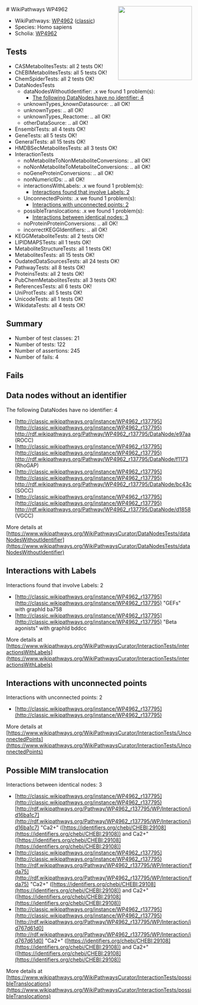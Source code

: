 <img style="float: right; width: 200px" src="https://upload.wikimedia.org/wikipedia/commons/thumb/8/83/Wplogo_with_text_500.png/640px-Wplogo_with_text_500.png" />
# WikiPathways WP4962

* WikiPathways: [WP4962](https://wikipathways.org/pathways/WP4962) ([classic](https://classic.wikipathways.org/instance/WP4962))
* Species: Homo sapiens
* Scholia: [WP4962](https://scholia.toolforge.org/wikipathways/WP4962)
## Tests
* CASMetabolitesTests: all 2 tests OK!
* ChEBIMetabolitesTests: all 5 tests OK!
* ChemSpiderTests: all 2 tests OK!
* DataNodesTests
    * dataNodesWithoutIdentifier: .x we found 1 problem(s):
        * [The following DataNodes have no identifier: 4](#d2d32fa3)
    * unknownTypes_knownDatasource: .. all OK!
    * unknownTypes: .. all OK!
    * unknownTypes_Reactome: .. all OK!
    * otherDataSource: .. all OK!
* EnsemblTests: all 4 tests OK!
* GeneTests: all 5 tests OK!
* GeneralTests: all 15 tests OK!
* HMDBSecMetabolitesTests: all 3 tests OK!
* InteractionTests
    * noMetaboliteToNonMetaboliteConversions: .. all OK!
    * noNonMetaboliteToMetaboliteConversions: .. all OK!
    * noGeneProteinConversions: .. all OK!
    * nonNumericIDs: .. all OK!
    * interactionsWithLabels: .x we found 1 problem(s):
        * [Interactions found that involve Labels: 2](#630d2679)
    * UnconnectedPoints: .x we found 1 problem(s):
        * [Interactions with unconnected points: 2](#35a61ada)
    * possibleTranslocations: .x we found 1 problem(s):
        * [Interactions between identical nodes: 3](#1c118208)
    * noProteinProteinConversions: .. all OK!
    * incorrectKEGGIdentifiers: .. all OK!
* KEGGMetaboliteTests: all 2 tests OK!
* LIPIDMAPSTests: all 1 tests OK!
* MetaboliteStructureTests: all 1 tests OK!
* MetabolitesTests: all 15 tests OK!
* OudatedDataSourcesTests: all 24 tests OK!
* PathwayTests: all 8 tests OK!
* ProteinsTests: all 2 tests OK!
* PubChemMetabolitesTests: all 3 tests OK!
* ReferencesTests: all 6 tests OK!
* UniProtTests: all 5 tests OK!
* UnicodeTests: all 1 tests OK!
* WikidataTests: all 4 tests OK!


## Summary

* Number of test classes: 21
* Number of tests: 122
* Number of assertions: 245
* Number of fails: 4

## Fails

<a name="d2d32fa3" />

## Data nodes without an identifier

The following DataNodes have no identifier: 4

* [http://classic.wikipathways.org/instance/WP4962_r137795](http://classic.wikipathways.org/instance/WP4962_r137795) http://rdf.wikipathways.org/Pathway/WP4962_r137795/DataNode/e97aa (ROCC)
* [http://classic.wikipathways.org/instance/WP4962_r137795](http://classic.wikipathways.org/instance/WP4962_r137795) http://rdf.wikipathways.org/Pathway/WP4962_r137795/DataNode/f1173 (RhoGAP)
* [http://classic.wikipathways.org/instance/WP4962_r137795](http://classic.wikipathways.org/instance/WP4962_r137795) http://rdf.wikipathways.org/Pathway/WP4962_r137795/DataNode/bc43c (SOCC)
* [http://classic.wikipathways.org/instance/WP4962_r137795](http://classic.wikipathways.org/instance/WP4962_r137795) http://rdf.wikipathways.org/Pathway/WP4962_r137795/DataNode/d1858 (VGCC)


More details at [https://www.wikipathways.org/WikiPathwaysCurator/DataNodesTests/dataNodesWithoutIdentifier](https://www.wikipathways.org/WikiPathwaysCurator/DataNodesTests/dataNodesWithoutIdentifier)

<a name="630d2679" />

## Interactions with Labels

Interactions found that involve Labels: 2

* [http://classic.wikipathways.org/instance/WP4962_r137795](http://classic.wikipathways.org/instance/WP4962_r137795) "GEFs" with graphId ba758
* [http://classic.wikipathways.org/instance/WP4962_r137795](http://classic.wikipathways.org/instance/WP4962_r137795) "Beta agonists" with graphId bddcc


More details at [https://www.wikipathways.org/WikiPathwaysCurator/InteractionTests/interactionsWithLabels](https://www.wikipathways.org/WikiPathwaysCurator/InteractionTests/interactionsWithLabels)

<a name="35a61ada" />

## Interactions with unconnected points

Interactions with unconnected points: 2

* [http://classic.wikipathways.org/instance/WP4962_r137795](http://classic.wikipathways.org/instance/WP4962_r137795)


More details at [https://www.wikipathways.org/WikiPathwaysCurator/InteractionTests/UnconnectedPoints](https://www.wikipathways.org/WikiPathwaysCurator/InteractionTests/UnconnectedPoints)

<a name="1c118208" />

## Possible MIM translocation

Interactions between identical nodes: 3

* [http://classic.wikipathways.org/instance/WP4962_r137795](http://classic.wikipathways.org/instance/WP4962_r137795) [http://rdf.wikipathways.org/Pathway/WP4962_r137795/WP/Interaction/id16ba1c7](http://rdf.wikipathways.org/Pathway/WP4962_r137795/WP/Interaction/id16ba1c7) "Ca2+" ([https://identifiers.org/chebi/CHEBI:29108](https://identifiers.org/chebi/CHEBI:29108)) and 
Ca2+" ([https://identifiers.org/chebi/CHEBI:29108](https://identifiers.org/chebi/CHEBI:29108))
* [http://classic.wikipathways.org/instance/WP4962_r137795](http://classic.wikipathways.org/instance/WP4962_r137795) [http://rdf.wikipathways.org/Pathway/WP4962_r137795/WP/Interaction/fda75](http://rdf.wikipathways.org/Pathway/WP4962_r137795/WP/Interaction/fda75) "Ca2+" ([https://identifiers.org/chebi/CHEBI:29108](https://identifiers.org/chebi/CHEBI:29108)) and 
Ca2+" ([https://identifiers.org/chebi/CHEBI:29108](https://identifiers.org/chebi/CHEBI:29108))
* [http://classic.wikipathways.org/instance/WP4962_r137795](http://classic.wikipathways.org/instance/WP4962_r137795) [http://rdf.wikipathways.org/Pathway/WP4962_r137795/WP/Interaction/id767d61d0](http://rdf.wikipathways.org/Pathway/WP4962_r137795/WP/Interaction/id767d61d0) "Ca2+" ([https://identifiers.org/chebi/CHEBI:29108](https://identifiers.org/chebi/CHEBI:29108)) and 
Ca2+" ([https://identifiers.org/chebi/CHEBI:29108](https://identifiers.org/chebi/CHEBI:29108))


More details at [https://www.wikipathways.org/WikiPathwaysCurator/InteractionTests/possibleTranslocations](https://www.wikipathways.org/WikiPathwaysCurator/InteractionTests/possibleTranslocations)

